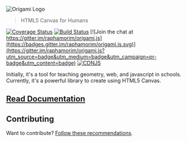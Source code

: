 ![Origami Logo](https://raw.githubusercontent.com/raphamorim/origami.js/master/images/logos/logo-origami.png)

> HTML5 Canvas for Humans

[![Coverage Status](https://coveralls.io/repos/github/raphamorim/origami.js/badge.svg?branch=master)](https://coveralls.io/github/raphamorim/origami.js?branch=master) [![Build Status](https://travis-ci.org/raphamorim/origami.js.svg?branch=master)](https://travis-ci.org/raphamorim/origami.js) [![Join the chat at https://gitter.im/raphamorim/origami.js](https://badges.gitter.im/raphamorim/origami.js.svg)](https://gitter.im/raphamorim/origami.js?utm_source=badge&utm_medium=badge&utm_campaign=pr-badge&utm_content=badge) [![CDNJS](https://img.shields.io/cdnjs/v/origamijs.svg)](https://cdnjs.com/libraries/origamijs)

Initially, it's a tool for teaching geometry, web, and javascript in schools. Currently, it's a powerful library to create using HTML5 Canvas.

## [Read Documentation](http://origamijs.com/docs/)

## Contributing

Want to contribute? [Follow these recommendations](https://github.com/raphamorim/origami.js/blob/master/CONTRIBUTING.md).
